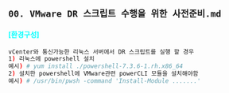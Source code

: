 ## __`00. VMware DR 스크립트 수행을 위한 사전준비.md`__

#### <b><span style="color:cyan">[환경구성]</span></b>  
```bash
vCenter와 통신가능한 리눅스 서버에서 DR 스크립트를 실행 할 경우
1) 리눅스에 powershell 설치
예시) # yum install ./powershell-7.3.6-1.rh.x86_64
2) 설치한 powershell에 VMware관련 powerCLI 모듈을 설치해야함
예시) # /usr/bin/pwsh -command 'Install-Module .......'
```
